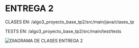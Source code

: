 # ENTREGA 2
CLASES EN:
/algo3_proyecto_base_tp2/src/main/java/clases_tp

TESTS EN:
/algo3_proyecto_base_tp2/src/main/test/tests

![DIAGRAMA DE CLASES ENTREGA 2](https://github.com/galkhusel/TP2-Algo3/blob/main/Diagramas/Entrega%202%20-%20Diagrama%20de%20Clases.png)
